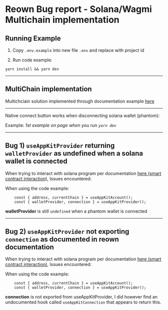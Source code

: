 Reown Bug report - Solana/Wagmi Multichain implementation
=========================================================

## Running Example

1) Copy `.env.example` into new file `.env` and replace with project id

2) Run code example:
```
yarn install && yarn dev
```

* * *

MultiChain implementation
-------------------------

Multichciain solution implemented through documentation example [here](https://docs.reown.com/appkit/react/core/multichain)

* * *

Native connect button works when disconnecting solana wallet (phantom):  
  
Example: _1st example on page when you run `yarn dev`_
  

* * *

Bug 1) `useAppKitProvider` returning `walletProvider` as undefined when a solana wallet is connected
-------------------

When trying to interact with solana program per documentation [here (smart contract interaction)](https://docs.reown.com/appkit/react/core/installation?platform=solana), Issues encountered:
  
   When using the code example:  

```
    const { address, currentChain } = useAppKitAccount();  
    const { walletProvider, connection } = useAppKitProvider();  
```
      
**walletProvider** is still `undefined` when a phantom wallet is connected
  

* * *

Bug 2) `useAppKitProvider` not exporting `connection` as documented in reown documentation
--------------------------

When trying to interact with solana program per documentation [here (smart contract interaction)](https://docs.reown.com/appkit/react/core/installation?platform=solana), Issues encountered:
  
   When using the code example:  

```
    const { address, currentChain } = useAppKitAccount();  
    const { walletProvider, connection } = useAppKitProvider();  
```
      
**connection** is not exported from useAppKitProvider, I did however find an undocumented hook called `useAppKitConnection` that appears to return this. 